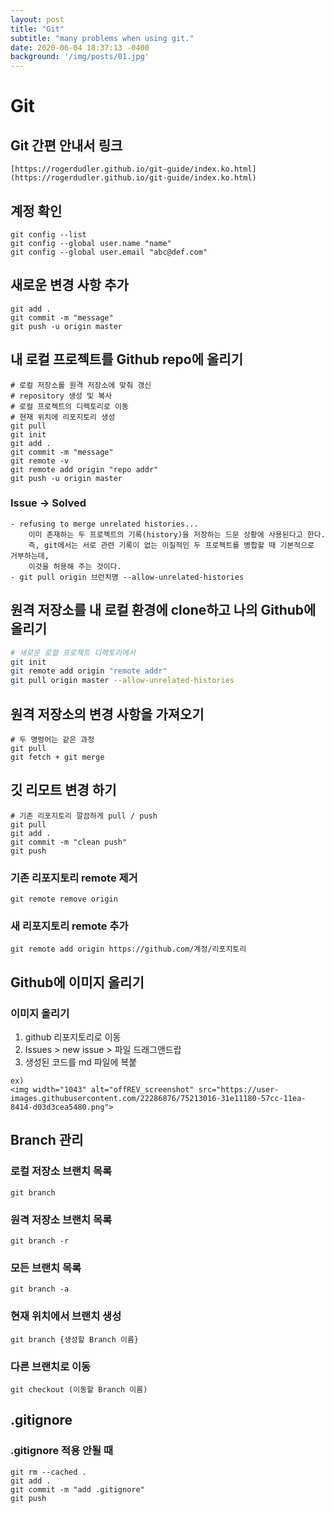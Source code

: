 ```yaml
---
layout: post
title: "Git"
subtitle: "many problems when using git."
date: 2020-06-04 18:37:13 -0400
background: '/img/posts/01.jpg'
---
```


# Git
    
## Git 간편 안내서 링크
  
```
[https://rogerdudler.github.io/git-guide/index.ko.html](https://rogerdudler.github.io/git-guide/index.ko.html)
```
    
## 계정 확인
  
```
git config --list
git config --global user.name "name"
git config --global user.email "abc@def.com"
```
    
## 새로운 변경 사항 추가
  
```
git add .
git commit -m "message"
git push -u origin master
```
    
## 내 로컬 프로젝트를 Github repo에 올리기
  
```
# 로컬 저장소를 원격 저장소에 맞춰 갱신
# repository 생성 및 복사
# 로컬 프로젝트의 디렉토리로 이동
# 현재 위치에 리포지토리 생성
git pull
git init
git add .
git commit -m "message"
git remote -v
git remote add origin "repo addr"
git push -u origin master
```
  
### Issue → Solved
  
```
- refusing to merge unrelated histories...
	이미 존재하는 두 프로젝트의 기록(history)을 저장하는 드문 상황에 사용된다고 한다. 
	즉, git에서는 서로 관련 기록이 없는 이질적인 두 프로젝트를 병합할 때 기본적으로 거부하는데, 
	이것을 허용해 주는 것이다.
- git pull origin 브런치명 --allow-unrelated-histories
```
    
## 원격 저장소를 내 로컬 환경에 clone하고 나의 Github에 올리기
  
```bash
# 새로운 로컬 프로젝트 디렉토리에서
git init
git remote add origin "remote addr"
git pull origin master --allow-unrelated-histories
```
    
## 원격 저장소의 변경 사항을 가져오기
  
```
# 두 명령어는 같은 과정
git pull
git fetch + git merge
```
    
## 깃 리모트 변경 하기
  
```
# 기존 리포지토리 깔끔하게 pull / push
git pull
git add .
git commit -m "clean push"
git push
```
  
### 기존 리포지토리 remote 제거
  
```
git remote remove origin
```
  
### 새 리포지토리 remote 추가
  
```
git remote add origin https://github.com/계정/리포지토리
```
    
## Github에 이미지 올리기
  
### 이미지 올리기
  
1. github 리포지토리로 이동
2. Issues > new issue > 파일 드래그앤드랍
3. 생성된 코드를 md 파일에 복붙
  
```
ex)
<img width="1043" alt="offREV_screenshot" src="https://user-images.githubusercontent.com/22286876/75213016-31e11180-57cc-11ea-8414-d03d3cea5480.png">
```
    
## Branch 관리
  
### 로컬 저장소 브랜치 목록
  
```
git branch
```
  
### 원격 저장소 브랜치 목록
  
```
git branch -r
```
  
### 모든 브랜치 목록
  
```
git branch -a
```
  
### 현재 위치에서 브랜치 생성
  
```
git branch {생성할 Branch 이름}
```
  
### 다른 브랜치로 이동
  
```
git checkout (이동할 Branch 이름)
```
    
## .gitignore
  
### .gitignore 적용 안될 때
  
```
git rm --cached .
git add .
git commit -m "add .gitignore"
git push
```
  